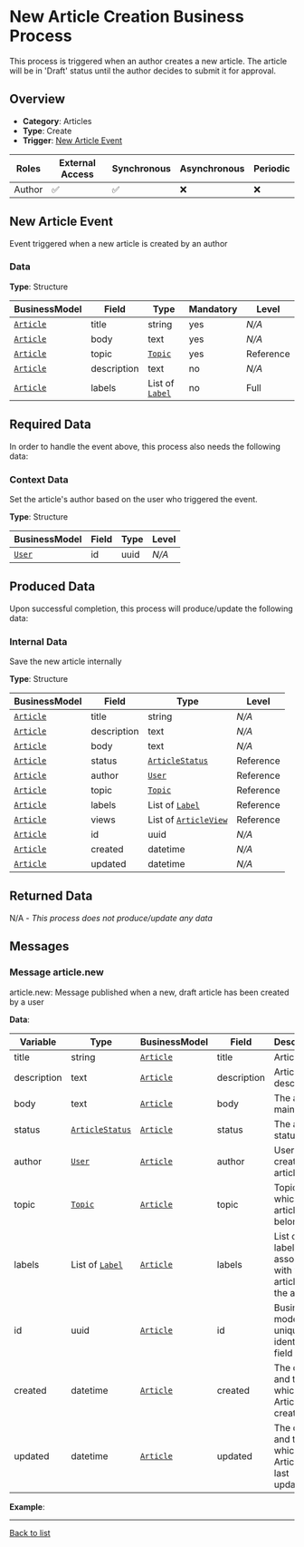 # New Article Creation Business Process
This process is triggered when an author creates a new article. The article will be in &#039;Draft&#039; status until the author decides to submit it for approval.

## Overview
 - **Category**: Articles
 - **Type**: Create
 - **Trigger**: [New Article Event](#new-article-event)

| Roles | External Access | Synchronous | Asynchronous | Periodic |
| ----- | --------------- | ----------- | ------------ | -------- |
| Author | :white_check_mark: | :white_check_mark: | :x: | :x:

## New Article Event
Event triggered when a new article is created by an author
### Data

**Type**: Structure

| BusinessModel | Field | Type | Mandatory | Level |
| ------------- | ----- | ---- | --------- | ----- |
| [`Article`](../DataModel/Overview.md#article) | title | string | yes | *N/A* |
| [`Article`](../DataModel/Overview.md#article) | body | text | yes | *N/A* |
| [`Article`](../DataModel/Overview.md#article) | topic | [`Topic`](../DataModel/Overview.md#topic) | yes | Reference |
| [`Article`](../DataModel/Overview.md#article) | description | text | no | *N/A* |
| [`Article`](../DataModel/Overview.md#article) | labels | List of [`Label`](../DataModel/Overview.md#label) | no | Full |

## Required Data
In order to handle the event above, this process also needs the following data:
### Context Data
Set the article&#039;s author based on the user who triggered the event.

**Type**: Structure

| BusinessModel | Field | Type | Level |
| ------------- | ----- | ---- | ----- |
| [`User`](../DataModel/Overview.md#user) | id | uuid | *N/A* |



## Produced Data
Upon successful completion, this process will produce/update the following data:

### Internal Data
Save the new article internally

**Type**: Structure

| BusinessModel | Field | Type | Level |
| ------------- | ----- | ---- | ----- |
| [`Article`](../DataModel/Overview.md#article) | title | string | *N/A* |
| [`Article`](../DataModel/Overview.md#article) | description | text | *N/A* |
| [`Article`](../DataModel/Overview.md#article) | body | text | *N/A* |
| [`Article`](../DataModel/Overview.md#article) | status | [`ArticleStatus`](../Dataset/Overview.md#articlestatus) | Reference |
| [`Article`](../DataModel/Overview.md#article) | author | [`User`](../DataModel/Overview.md#user) | Reference |
| [`Article`](../DataModel/Overview.md#article) | topic | [`Topic`](../DataModel/Overview.md#topic) | Reference |
| [`Article`](../DataModel/Overview.md#article) | labels | List of [`Label`](../DataModel/Overview.md#label) | Reference |
| [`Article`](../DataModel/Overview.md#article) | views | List of [`ArticleView`](../DataModel/Overview.md#articleview) | Reference |
| [`Article`](../DataModel/Overview.md#article) | id | uuid | *N/A* |
| [`Article`](../DataModel/Overview.md#article) | created | datetime | *N/A* |
| [`Article`](../DataModel/Overview.md#article) | updated | datetime | *N/A* |


## Returned Data
N/A - *This process does not produce/update any data*

## Messages
### Message article.new
article.new: Message published when a new, draft article has been created by a user

**Data**:

| Variable | Type | BusinessModel | Field | Description | Level |
| -------- | ---- | ------------- | ----- | ----------- | ------|
| title | string | [`Article`](../DataModel/Overview.md#article) | title | Article title | *N/A* |
| description | text | [`Article`](../DataModel/Overview.md#article) | description | Article description | *N/A* |
| body | text | [`Article`](../DataModel/Overview.md#article) | body | The article main body | *N/A* |
| status | [`ArticleStatus`](../Dataset/Overview.md#articlestatus) | [`Article`](../DataModel/Overview.md#article) | status | The article status | Full |
| author | [`User`](../DataModel/Overview.md#user) | [`Article`](../DataModel/Overview.md#article) | author | User who created the article | Full |
| topic | [`Topic`](../DataModel/Overview.md#topic) | [`Article`](../DataModel/Overview.md#article) | topic | Topic to which this article belongs | Full |
| labels | List of [`Label`](../DataModel/Overview.md#label) | [`Article`](../DataModel/Overview.md#article) | labels | List of labels associated with this article by the author | Full |
| id | uuid | [`Article`](../DataModel/Overview.md#article) | id | Business model unique identifier field | *N/A* |
| created | datetime | [`Article`](../DataModel/Overview.md#article) | created | The date and time at which this Article was created | *N/A* |
| updated | datetime | [`Article`](../DataModel/Overview.md#article) | updated | The date and time at which this Article was last updated | *N/A* |

**Example**:

---
[Back to list](Overview.md)
